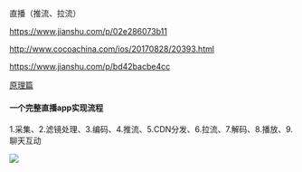 直播（推流、拉流）

https://www.jianshu.com/p/02e286073b11

http://www.cocoachina.com/ios/20170828/20393.html

https://www.jianshu.com/p/bd42bacbe4cc





[原理篇](https://www.jianshu.com/p/bd42bacbe4cc)



#### 一个完整直播app实现流程

1.采集、2.滤镜处理、3.编码、4.推流、5.CDN分发、6.拉流、7.解码、8.播放、9.聊天互动



![](https://upload-images.jianshu.io/upload_images/304825-9b64e9596f3ccdce.jpeg?imageMogr2/auto-orient/)






